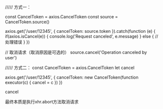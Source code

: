  ///// 方式一：

 const CancelToken = axios.CancelToken
 const source = CancelToken.source()


 axios.get('/user/12345', {
  cancelToken: source.token
 }).catch(function (e) {
  if(axios.isCancel(e)) {
    console.log('Request canceled', e.message)
  } else {
    // 处理错误
  }
 })


// 取消请求（取消原因是可选的）
 source.cancel('Operation canceled by user')


///// 方式二：
const CancelToken = axios.CancelToken
let cancel

 axios.get('/user/12345', {
  cancelToken: new CancelToken(function executor(c) {
    cancel = c
  })
 })

 cancel


 最终本质是执行xhr.abort方法取消请求 

